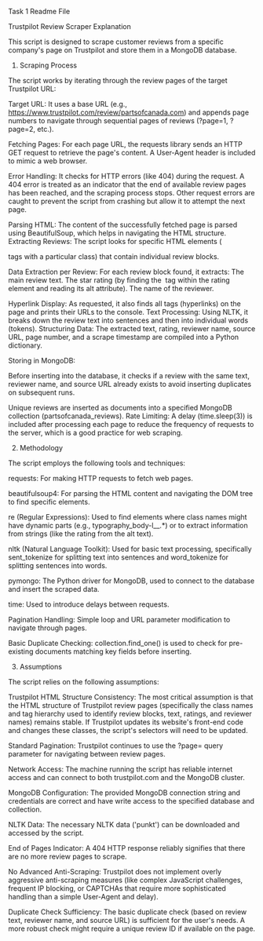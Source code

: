 Task 1 Readme File

Trustpilot Review Scraper Explanation

This script is designed to scrape customer reviews from a specific company's page on Trustpilot and store them in a MongoDB database.

1. Scraping Process

The script works by iterating through the review pages of the target Trustpilot URL:

Target URL: It uses a base URL (e.g., https://www.trustpilot.com/review/partsofcanada.com) and appends page numbers to navigate through sequential pages of reviews (?page=1, ?page=2, etc.).

Fetching Pages: For each page URL, the requests library sends an HTTP GET request to retrieve the page's content. A User-Agent header is included to mimic a web browser.

Error Handling: It checks for HTTP errors (like 404) during the request. A 404 error is treated as an indicator that the end of available review pages has been reached, and the scraping process stops. Other request errors are caught to prevent the script from crashing but allow it to attempt the next page.

Parsing HTML: The content of the successfully fetched page is parsed using BeautifulSoup, which helps in navigating the HTML structure.
Extracting Reviews: The script looks for specific HTML elements (<article> tags with a particular class) that contain individual review blocks.

Data Extraction per Review: For each review block found, it extracts:
The main review text.
The star rating (by finding the <img> tag within the rating element and reading its alt attribute).
The name of the reviewer.

Hyperlink Display: As requested, it also finds all <a> tags (hyperlinks) on the page and prints their URLs to the console.
Text Processing: Using NLTK, it breaks down the review text into sentences and then into individual words (tokens).
Structuring Data: The extracted text, rating, reviewer name, source URL, page number, and a scrape timestamp are compiled into a Python dictionary.

Storing in MongoDB:

Before inserting into the database, it checks if a review with the same text, reviewer name, and source URL already exists to avoid inserting duplicates on subsequent runs.

Unique reviews are inserted as documents into a specified MongoDB collection (partsofcanada_reviews).
Rate Limiting: A delay (time.sleep(3)) is included after processing each page to reduce the frequency of requests to the server, which is a good practice for web scraping.

2. Methodology

The script employs the following tools and techniques:

requests: For making HTTP requests to fetch web pages.

beautifulsoup4: For parsing the HTML content and navigating the DOM tree to find specific elements.

re (Regular Expressions): Used to find elements where class names might have dynamic parts (e.g., typography_body-l__.*) or to extract information from strings (like the rating from the alt text).

nltk (Natural Language Toolkit): Used for basic text processing, specifically sent_tokenize for splitting text into sentences and word_tokenize for splitting sentences into words.

pymongo: The Python driver for MongoDB, used to connect to the database and insert the scraped data.

time: Used to introduce delays between requests.

Pagination Handling: Simple loop and URL parameter modification to navigate through pages.

Basic Duplicate Checking: collection.find_one() is used to check for pre-existing documents matching key fields before inserting.

3. Assumptions

The script relies on the following assumptions:

Trustpilot HTML Structure Consistency: The most critical assumption is that the HTML structure of Trustpilot review pages (specifically the class names and tag hierarchy used to identify review blocks, text, ratings, and reviewer names) remains stable. If Trustpilot updates its website's front-end code and changes these classes, the script's selectors will need to be updated.

Standard Pagination: Trustpilot continues to use the ?page= query parameter for navigating between review pages.

Network Access: The machine running the script has reliable internet access and can connect to both trustpilot.com and the MongoDB cluster.

MongoDB Configuration: The provided MongoDB connection string and credentials are correct and have write access to the specified database and collection.

NLTK Data: The necessary NLTK data ('punkt') can be downloaded and accessed by the script.

End of Pages Indicator: A 404 HTTP response reliably signifies that there are no more review pages to scrape.

No Advanced Anti-Scraping: Trustpilot does not implement overly aggressive anti-scraping measures (like complex JavaScript challenges, frequent IP blocking, or CAPTCHAs that require more sophisticated handling than a simple User-Agent and delay).

Duplicate Check Sufficiency: The basic duplicate check (based on review text, reviewer name, and source URL) is sufficient for the user's needs. A more robust check might require a unique review ID if available on the page.
